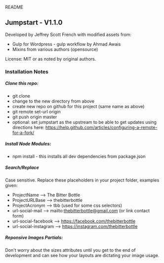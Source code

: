README


## Jumpstart - V1.1.0

Developed by Jeffrey Scott French with modified assets from:
* Gulp for Wordpress - gulp workflow by Ahmad Awais
* Mixins from various authors (opensource)

License: MIT or as noted by original authors.




### Installation Notes


##### Clone this repo:
* git clone <this-repo> <new-name>
* change to the new directory from above
* create new repo on github for this project (same name as above)
* git remote set-url origin <new-repo-on-github>
* git push origin master <new-repo-on-github>
* optional: set jumpstart as the upstream to be able to get updates using directions here: https://help.github.com/articles/configuring-a-remote-for-a-fork/


##### Install Node Modules:
* npm install - this installs all dev dependencies from package.json


##### Search/Replace
Case sensitive. Replace these placeholders in your project folder, examples given:
* ProjectName          --> The Bitter Bottle
* ProjectURLBase       --> thebitterbottle
* ProjectAcronym       --> tbb (used for some css selectors)
* url-social-mail      --> mailto:thebitterbottle@gmail.com (or link contact form)
* url-social-facebook  --> https://facebook.com/thebitterbottle
* url-social-instagram --> https://instagram.com/thebitterbottle


##### Reponsive Images Partials:
Don't worry about the sizes attributes until you get to the end of development and can see how your layouts are dictating your image usage.